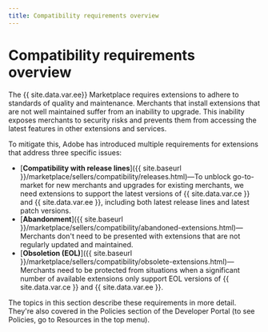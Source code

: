 ```yaml
---
title: Compatibility requirements overview
---
```


# Compatibility requirements overview

The {{ site.data.var.ee}} Marketplace requires extensions to adhere to standards of quality and maintenance. Merchants that install extensions that are not well maintained suffer from an inability to upgrade. This inability exposes merchants to security risks and prevents them from accessing the latest features in other extensions and services.

To mitigate this, Adobe has introduced multiple requirements for extensions that address three specific issues:

-  [**Compatibility with release lines**]({{ site.baseurl }}/marketplace/sellers/compatibility/releases.html)—To unblock go-to-market for new merchants and upgrades for existing merchants, we need extensions to support the latest versions of {{ site.data.var.ce }} and {{ site.data.var.ee }}, including both latest release lines and latest patch versions.
-  [**Abandonment**]({{ site.baseurl }}/marketplace/sellers/compatibility/abandoned-extensions.html)—Merchants don't need to be presented with extensions that are not regularly updated and maintained.
-  [**Obsoletion (EOL)**]({{ site.baseurl }}/marketplace/sellers/compatibility/obsolete-extensions.html)—Merchants need to be protected from situations when a significant number of available extensions only support EOL versions of {{ site.data.var.ce }} and {{ site.data.var.ee }}.

The topics in this section describe these requirements in more detail. They're also covered in the Policies section of the Developer Portal (to see Policies, go to Resources in the top menu).
